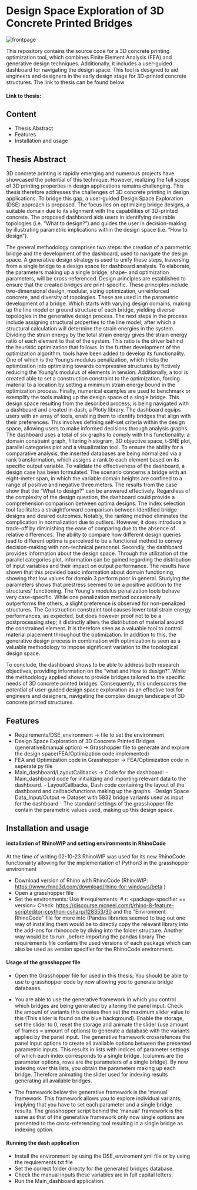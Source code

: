 # Design Space Exploration of 3D Concrete Printed Bridges

![frontpage](https://github.com/DennisHollanders/Design-Space-Exploration-of-3D-Concrete-Printed-Bridges/assets/67959863/7d495cf2-d7ec-4d46-8e57-3f79c426f202)


This repository contains the source code for a 3D concrete printing optimization tool, which combines Finite Element Analysis (FEA) and generative design techniques. Additionally, it includes a user-guided dashboard for navigating the design space. This tool is designed to aid engineers and designers in the early design stage for 3D-printed concrete structures. The link to thesis can be found below 

#### Link to thesis: <to be updated> 

## Content 
- Thesis Abstract 
- Features
- Installation and usage

## Thesis Abstract 
3D concrete printing is rapidly emerging and numerous projects have showcased the potential of this technique. However, realizing the full scope of 3D printing properties in design applications remains challenging. This thesis therefore addresses the challenges of 3D concrete printing in design applications. To bridge this gap, a user-guided Design Space Exploration (DSE) approach is proposed. The focus lies on optimizing bridge designs, a suitable domain due to its alignment with the capabilities of 3D-printed concrete. The proposed dashboard aids users in identifying desirable topologies (i.e. “What to design?”) and guides the user in decision-making by illustrating parametric implications within the design space (i.e. “How to design”).

The general methodology comprises two steps: the creation of a parametric bridge and the development of the dashboard, used to navigate the design space. A generative design strategy is used to unify these steps, traversing from a single bridge to a design space for dashboard analysis. To elaborate, the parameters making up a single bridge, shape- and optimization parameters, will be cross-referenced. Design principles are established to ensure that the created bridges are print-specific. These principles include two-dimensional design, modular, sizing optimization, unreinforced concrete, and diversity of topologies. These are used in the parametric development of a bridge. Which starts with varying design domains, making up the line model or ground structure of each bridge, yielding diverse topologies in the generative design process. The next steps in the process include assigning structural properties to the line model, after which a structural calculation will determine the strain energies in the system. Dividing the strain energy by the total strain energy gives the strain energy ratio of each element to that of the system. This ratio is the driver behind the heuristic optimization that follows. In the further development of the optimization algorithm, tools have been added to develop its functionality. One of which is the Young’s modulus penalization, which tricks the optimization into optimizing towards compressive structures by fictively reducing the Young's modulus of elements in tension. Additionally, a tool is created able to set a construction constraint to the optimization, forcing material to a location by setting a minimum strain energy bound in the optimization process. Finally, numerical examples are used to benchmark or exemplify the tools making up the design space of a single bridge.
This design space resulting from the described process, is being navigated with a dashboard and created in dash, a Plotly library. The dashboard equips users with an array of tools, enabling them to identify bridges that align with their preferences. This involves defining self-set criteria within the design space, allowing users to make informed decisions through analysis graphs. The dashboard uses a total of six graphs to comply with this functionality: a domain constraint graph, filtering histogram, 3D objective space, t-SNE plot, parallel categories plot and a visualization tool. To ensure the ability for a comparative analysis, the inserted databases are being normalized via a rank transformation, which assigns a rank to each element based on its specific output variable. 
To validate the effectiveness of the dashboard, a design case has been formulated. The scenario concerns a bridge with an eight-meter span, in which the variable domain heights are confined to a range of positive and negative three meters.
The results from the case show that the “What to design?” can be answered effectively. Regardless of the complexity of the design question, the dashboard could provide a comprehension comparison between optima designs. The index selection tool facilitates a straightforward comparison between identified bridge designs and desired outcomes. Notably, the ranking method eliminates the complication in normalization due to outliers. However, it does introduce a trade-off by diminishing the ease of comparing due to the absence of relative differences. The ability to compare how different design queries lead to different optima is perceived to be a functional method to convey decision-making with non-technical personnel. Secondly, the dashboard provides information about the design space. Through the utilization of the parallel categories plot, information can be gained regarding the distribution of input variables and their impact on output performance. The results have shown that this provided basic information about domain functioning, showing that low values for domain 3 perform poor in general. 
Studying the parameters shows that prestress seemed to be a positive addition to the structures’ functioning. The Young's modulus penalization tools behave very case-specific. While one penalization method occasionally outperforms the others, a slight preference is observed for non-penalized structures. The Construction constraint tool causes lower total strain energy performances, as expected, but does however proof not to be a postprocessing step; it distinctly alters the distribution of material around the constrained element. It is therefore seen as a valuable tool to control material placement throughout the optimization. In addition to this, the generative design process in combination with optimization is seen as a valuable methodology to impose significant variation to the topological design space.

To conclude, the dashboard shows to be able to address both research objectives, providing information on the “what and How to design?”. While the methodology applied shows to provide bridges tailored to the specific needs of 3D concrete printed bridges. Consequently, this underscores the potential of user-guided design space exploration as an effective tool for engineers and designers, navigating the complex design landscape of 3D concrete printed structures.


## Features
- Requirements/DSE_environment -> file to set the environment
- Design Space Exploration of 3D Concrete Printed Bridges (generative&manual option) -> Grasshopper file to generate and explore the design space(FEA/Optimization code implemented)
- FEA and Optimization code in Grasshopper -> FEA/Optimization code in seperate py file 
- Main_dashboard/LayoutCallbacks -> Code for the dashboard:
      - Main_dashboard code for initializing and importing relevant data to the dashboard.
      - LayoutCallbacks, Dash code containing the layout of the dashboard and callbackfunctions making up the graphs.
-Design Space Data_Input/Output -> Dataset with 5832 bridge variants used as input for the dashboard
      - The standard settings of the grasshopper file contain the parametric values used, making up this design space. 

## Installation and usage
#### installation of RhinoWIP and setting environments in RhinoCode
At the time of writing 02-10-23 RhinoWIP was used for its new RhinoCode functionality allowing for the implementation of Python3 in the grasshopper environment
- Download version of Rhino with RhinoCode (RhinoWIP: https://www.rhino3d.com/download/rhino-for-windows/beta )
- Open a grasshopper file
- Set the environments:
    Use # requirements: <package-specifier>
        # r: <package-specifier == version>
  Check: https://discourse.mcneel.com/t/rhino-8-feature-scripteditor-cpython-csharp/128353/30 and the "Environment RhinoCode" file for more info (Pandas libraries seemed to bug out one way of installing them would be to directly copy the relevant library into the add-ons for rhinocode by diving into the folder structure. Another way would be to run: ,before importing the pandas library
The requirements file contains the used versions of each package which can also be used as version specifier for the RhinoCode environment.

#### Usage of the grasshopper file 
- Open the Grasshopper file for used in this thesis; You should be able to use to grasshopper code by now allowing you to generate bridge databases.
- You are able to use the generative framework in which you control which bridges are being generated by altering the panel input. Check the amount of variants this creates then set the maximum slider value to this (This slider is found on the blue background). Enable the storage, set the slider to 0, reset the storage and animate the slider (use amount of frames = amount of options) to generate a database with the variants applied by the panel input.
The generative framework crossrefences the panel input options to create all available options between the presented parametric inputs. This results in lists with indices of parameter settings of which each index corresponds to a single bridge. (columns are the parameter options, rows are the parameters of a single bridge). By now indexing over this lists, you obtain the parameters making up each bridge. Therefore animating the slider used for indexing results generating all available bridges.

- The framework below the generative framework is the 'manual' framework. This framework allows you to explore individual variants, implying that you have to set each parameter and a single bridge results. The grasshopper script behind the 'manual' framework is the same as that of the generative framework only now single options are presented to the cross-referencing tool resulting in a single bridge as indexing option.
  
#### Running the dash application 
- Install the environment by using the DSE_enviroment.yml file or by using the requirements.txt file
- Set the correct folder directy for the generated bridges database.
- Check the manual inputs these variables are in full capital letters. 
- Run the Main_dashboard application.
